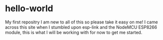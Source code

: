 # hello-world
My first repositry
I am new to all of this so please take it easy on me! I came across this site when I stumbled upon esp-link and the NodeMCU ESP8266 module, this is what I will be working with for now to get me started.
